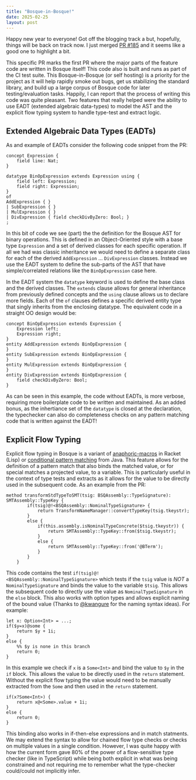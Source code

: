 ```yaml
---
title: "Bosque-in-Bosque!"
date: 2025-02-25
layout: post
---
```


Happy new year to everyone! Got off the blogging track a but, hopefully, things will be back on track now. I just merged [PR #185](https://github.com/BosqueLanguage/BosqueCore/commit/ce81effe6a80de0973ced8840a7b2ad702d55128) and it seems like a good one to highlight a bit.

This specific PR marks the first PR where the major parts of the feature code are written in Bosque itself! This code also is built and runs as part of the CI test suite. This Bosque-in-Bosque (or self hosting) is a priority for the project as it will help rapidly smoke out bugs, get us stabilizing the standard library, and build up a large corpus of Bosque code for later testing/evaluation tasks. Happily, I can report that the process of writing this code was quite pleasant. Two features that really helped were the ability to use EADT (extended algebraic data-types) to model the AST and the explicit flow typing system to handle type-test and extract logic. 

## Extended Algebraic Data Types (EADTs)

As and example of EADTs consider the following code snippet from the PR:

```
concept Expression {
    field line: Nat;
}

datatype BinOpExpression extends Expression using {
    field left: Expression;
    field right: Expression;
}
of
AddExpression { }
| SubExpression { }
| MulExpression { }
| DivExpression { field checkDivByZero: Bool; }
;
```

In this bit of code we see (part) the the definition for the Bosque AST for binary operations. This is defined in an Object-Oriented style with a base type `Expression` and a set of derived classes for each specific operation. If all we had was classic inheritance we would need to define a separate class for each of the derived `AddExpression` ... `DivExpression` classes. Instead we use the EADT system to define the sub-parts of the AST that have simple/correlated relations like the `BinOpExpression` case here.

In the EADT system the `datatype` keyword is used to define the base class and the derived classes. The `extends` clause allows for general inheritance from previously defined concepts and the `using` clause allows us to declare more fields. Each of the `of` clauses defines a specific derived entity type that singly inherits from the enclosing 
datatype. The equivalent code in a straight OO design would be:

```
concept BinOpExpression extends Expression {
    Expression left;
    Expression right;
}
entity AddExpression extends BinOpExpression {
}
entity SubExpression extends BinOpExpression {
}
entity MulExpression extends BinOpExpression {
}
entity DivExpression extends BinOpExpression {
    field checkDivByZero: Bool;
}
```

As can be seen in this example, the code without EADTs, is more verbose, requiring more boilerplate code to be written and maintained. As an added bonus, as the inhertiance set of the `datatype` is closed at the declaration, the typechecker can also do completeness checks on any pattern matching code that is written against the EADT!

## Explicit Flow Typing

Explicit flow typing in Bosque is a variant of [anaphoric-macros](https://docs.racket-lang.org/anaphoric/index.html) in Racket (Lisp) or 
[conditional pattern matching](https://docs.oracle.com/en/java/javase/22/language/pattern-matching-switch-expressions-and-statements.html#GUID-E69EEA63-E204-41B4-AA7F-D58B26A3B232) from Java. This feature allows for the definition of a pattern match that also binds the matched value, 
or for special matches a projected value, to a variable. This is particularly useful in the context of type tests and extracts as it allows for the value 
to be directly used in the subsequent code. As an example from the PR:

```
method transformStdTypeToSMT(tsig: BSQAssembly::TypeSignature): SMTAssembly::TypeKey {
        if(tsig)@!<BSQAssembly::NominalTypeSignature> {
            return TransformNameManager::convertTypeKey(tsig.tkeystr);
        }
        else {
            if(this.assembly.isNominalTypeConcrete($tsig.tkeystr)) {
                return SMTAssembly::TypeKey::from($tsig.tkeystr);
            }
            else {
                return SMTAssembly::TypeKey::from('@BTerm');
            }
        }
    }
```

This code contains the test `if(tsig)@!<BSQAssembly::NominalTypeSignature>` which tests if the `tsig` value is _NOT_ a `NominalTypeSignature` and binds 
the value to the variable `$tsig`. This allows the subsequent code to directly use the value as `NominalTypeSignature` in the `else` block. This also 
works with option types and allows explicit naming of the bound value (Thanks to [@kwangure](https://github.com/kwangure) for the naming syntax ideas). 
For example:

```
let x: Option<Int> = ...;
if($y=x)@some {
    return $y + 1i;
}
else {
    %% $y is none in this branch
    return 0;
}
```
In this example we check if `x` is a `Some<Int>` and bind the value to `$y` in the `if` block. This allows the value to be directly used in the `return` statement. Without the explicit flow typing the value would need to be manually extracted from the `Some` and then used in the `return` statement.
```
if(x?Some<Int>) {
    return x@<Some>.value + 1i;
}
else {
    return 0;
}
```

This binding also works in if-then-else expressions and in match statments. We may extend the syntax to allow for chained flow type checks or checks on multiple values in a single condition. However, I was quite happy with how the current form gave 80% of the power of a flow-sensitive type checker (like in TypeScript) while being both explicit in what was being constrained and not requiring me to remember what the type-checker could/could not implicitly infer.
